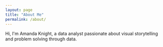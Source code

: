 ```yaml
---
layout: page
title: "About Me"
permalink: /about/
---
```


Hi, I'm Amanda Knight, a data analyst passionate about visual storytelling and problem solving through data.
